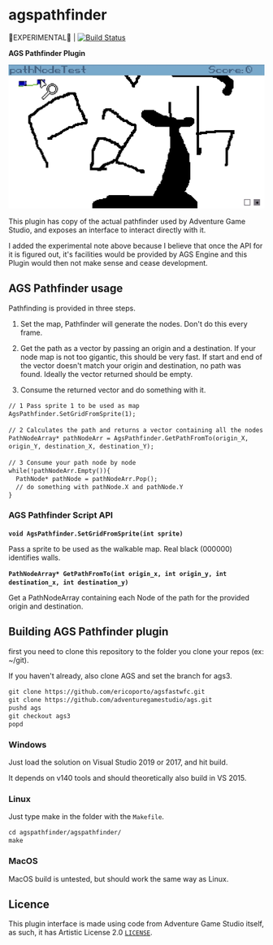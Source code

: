 # agspathfinder

🚨EXPERIMENTAL🚨 | [![Build Status](https://dev.azure.com/ericoporto/agspathfinder/_apis/build/status/ericoporto.agspathfinder?branchName=master)](https://dev.azure.com/ericoporto/agspathfinder/_build/latest?definitionId=8&branchName=master)

**AGS Pathfinder Plugin**

![](agspathfinder_demo.gif)

This plugin has copy of the actual pathfinder used by Adventure Game Studio,
and exposes an interface to interact directly with it.

I added the experimental note above because I believe that once the API for it
is figured out, it's facilities would be provided by AGS Engine and this Plugin
would then not make sense and cease development.

## AGS Pathfinder usage

Pathfinding is provided in three steps.

1. Set the map, Pathfinder will generate the nodes. Don't do this every frame.

2. Get the path as a vector by passing an origin and a destination.
   If your node map is not too gigantic, this should be very fast.
   If start and end of the vector doesn't match your origin and destination, no
   path was found. Ideally the vector returned should be empty.

3. Consume the returned vector and do something with it.

```
// 1 Pass sprite 1 to be used as map
AgsPathfinder.SetGridFromSprite(1);

// 2 Calculates the path and returns a vector containing all the nodes
PathNodeArray* pathNodeArr = AgsPathfinder.GetPathFromTo(origin_X, origin_Y, destination_X, destination_Y);

// 3 Consume your path node by node
while(!pathNodeArr.Empty()){
  PathNode* pathNode = pathNodeArr.Pop();
  // do something with pathNode.X and pathNode.Y
}

```

### AGS Pathfinder Script API


**`void AgsPathfinder.SetGridFromSprite(int sprite)`**

Pass a sprite to be used as the walkable map. Real black (000000) identifies walls.

**`PathNodeArray* GetPathFromTo(int origin_x, int origin_y, int destination_x, int destination_y)`**

Get a PathNodeArray containing each Node of the path for the provided origin and destination.


## Building AGS Pathfinder plugin

first you need to clone this repository to the folder you clone your repos (ex: ~/git).

If you haven't already, also clone AGS and set the branch for ags3.

```
git clone https://github.com/ericoporto/agsfastwfc.git
git clone https://github.com/adventuregamestudio/ags.git
pushd ags
git checkout ags3
popd
```

### Windows

Just load the solution on Visual Studio 2019 or 2017, and hit build.

It depends on v140 tools and should theoretically also build in VS 2015.

### Linux

Just type make in the folder with the `Makefile`.

```
cd agspathfinder/agspathfinder/
make
```

### MacOS

MacOS build is untested, but should work the same way as Linux.


## Licence

This plugin interface is made using code from Adventure Game Studio itself, as
such, it has Artistic License 2.0 [`LICENSE`](LICENSE).

